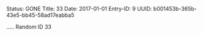 Status: GONE
Title: 33
Date: 2017-01-01
Entry-ID: 9
UUID: b001453b-365b-43e5-bb45-58ad17eabba5

.....
Random ID 33
